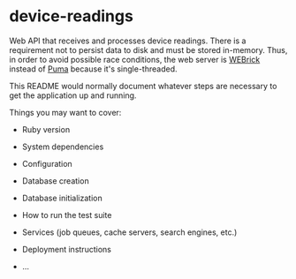 # device-readings

Web API that receives and processes device
readings. There is a requirement not to persist data to disk and must be stored in-memory. Thus, in order to avoid possible race conditions, the web server is [WEBrick](https://rubygems.org/gems/webrick) instead of [Puma](https://rubygems.org/gems/puma) because it's single-threaded.

This README would normally document whatever steps are necessary to get the
application up and running.

Things you may want to cover:

* Ruby version

* System dependencies

* Configuration

* Database creation

* Database initialization

* How to run the test suite

* Services (job queues, cache servers, search engines, etc.)

* Deployment instructions

* ...
